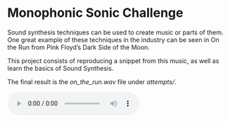 # Monophonic Sonic Challenge

Sound synthesis techniques can be used to create music or parts of them. One great example of these techniques in the industry can be seen in On the Run from Pink Floyd’s Dark Side of the Moon.

This project consists of reproducing a snippet from this music, as well as learn the basics of Sound Synthesis.

The final result is the *on_the_run.wav* file under *attempts/*.

<audio controls>
    <source src="/attempts/on_the_run.wav" type="audio/wav">
    Your browser does not support the audio element.
</audio>
